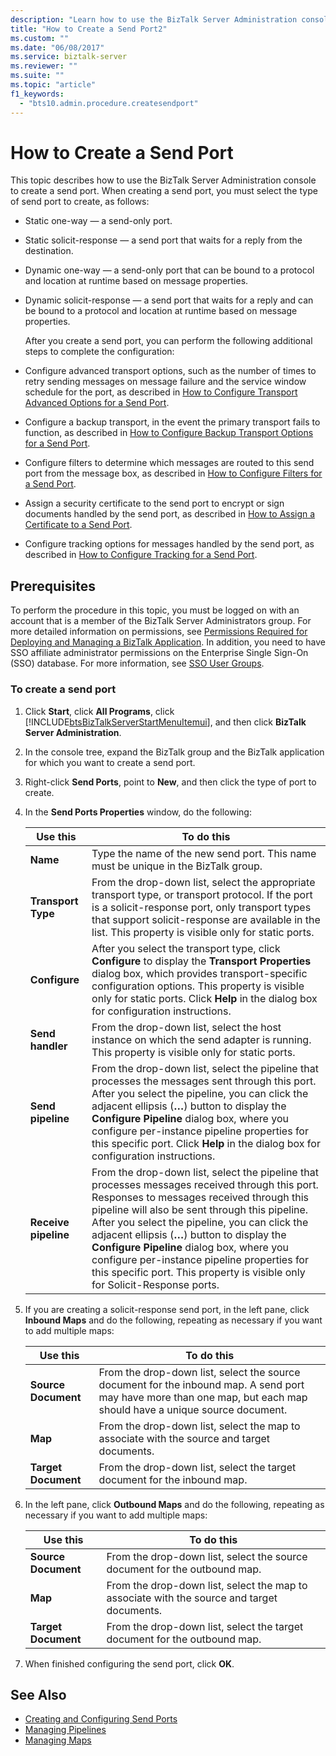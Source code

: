 ```yaml
---
description: "Learn how to use the BizTalk Server Administration console to create a send port."
title: "How to Create a Send Port2"
ms.custom: ""
ms.date: "06/08/2017"
ms.service: biztalk-server
ms.reviewer: ""
ms.suite: ""
ms.topic: "article"
f1_keywords: 
  - "bts10.admin.procedure.createsendport"
---
```

# How to Create a Send Port

This topic describes how to use the BizTalk Server Administration console to create a send port. When creating a send port, you must select the type of send port to create, as follows:  

- Static one-way — a send-only port.  

- Static solicit-response — a send port that waits for a reply from the destination.  

- Dynamic one-way — a send-only port that can be bound to a protocol and location at runtime based on message properties.  

- Dynamic solicit-response — a send port that waits for a reply and can be bound to a protocol and location at runtime based on message properties.  

  After you create a send port, you can perform the following additional steps to complete the configuration:  

- Configure advanced transport options, such as the number of times to retry sending messages on message failure and the service window schedule for the port, as described in [How to Configure Transport Advanced Options for a Send Port](../core/how-to-configure-transport-advanced-options-for-a-send-port.md).  

- Configure a backup transport, in the event the primary transport fails to function, as described in [How to Configure Backup Transport Options for a Send Port](../core/how-to-configure-backup-transport-options-for-a-send-port.md).  

- Configure filters to determine which messages are routed to this send port from the message box, as described in [How to Configure Filters for a Send Port](../core/how-to-configure-filters-for-a-send-port.md).  

- Assign a security certificate to the send port to encrypt or sign documents handled by the send port, as described in [How to Assign a Certificate to a Send Port](../core/how-to-assign-a-certificate-to-a-send-port.md).  

- Configure tracking options for messages handled by the send port, as described in [How to Configure Tracking for a Send Port](../core/how-to-configure-tracking-for-a-send-port.md).  

## Prerequisites
  
To perform the procedure in this topic, you must be logged on with an account that is a member of the BizTalk Server Administrators group. For more detailed information on permissions, see [Permissions Required for Deploying and Managing a BizTalk Application](../core/permissions-required-for-deploying-and-managing-a-biztalk-application.md). In addition, you need to have SSO affiliate administrator permissions on the Enterprise Single Sign-On (SSO) database. For more information, see [SSO User Groups](../core/sso-user-groups.md).  

### To create a send port  

1. Click **Start**, click **All Programs**, click [!INCLUDE[btsBizTalkServerStartMenuItemui](../includes/btsbiztalkserverstartmenuitemui-md.md)], and then click **BizTalk Server Administration**.  

2. In the console tree, expand the BizTalk group and the BizTalk application for which you want to create a send port.  

3. Right-click **Send Ports**, point to **New**, and then click the type of port to create.  

4. In the **Send Ports Properties** window, do the following:  


   |       Use this       |                                                                                                                                                                                                                                To do this                                                                                                                                                                                                                                 |
   |----------------------|---------------------------------------------------------------------------------------------------------------------------------------------------------------------------------------------------------------------------------------------------------------------------------------------------------------------------------------------------------------------------------------------------------------------------------------------------------------------------|
   |       **Name**       |                                                                                                                                                                                            Type the name of the new send port. This name must be unique in the BizTalk group.                                                                                                                                                                                             |
   |  **Transport Type**  |                                                                                                       From the drop-down list, select the appropriate transport type, or transport protocol. If the port is a solicit-response port, only transport types that support solicit-response are available in the list. This property is visible only for static ports.                                                                                                        |
   |    **Configure**     |                                                                                          After you select the transport type, click **Configure** to display the **Transport Properties** dialog box, which provides transport-specific configuration options. This property is visible only for static ports. Click **Help** in the dialog box for configuration instructions.                                                                                           |
   |   **Send handler**   |                                                                                                                                                                  From the drop-down list, select the host instance on which the send adapter is running. This property is visible only for static ports.                                                                                                                                                                  |
   |  **Send pipeline**   |                                            From the drop-down list, select the pipeline that processes the messages sent through this port. After you select the pipeline, you can click the adjacent ellipsis (**…**) button to display the **Configure Pipeline** dialog box, where you configure per-instance pipeline properties for this specific port. Click **Help** in the dialog box for configuration instructions.                                             |
   | **Receive pipeline** | From the drop-down list, select the pipeline that processes messages received through this port. Responses to messages received through this pipeline will also be sent through this pipeline. After you select the pipeline, you can click the adjacent ellipsis (**…**) button to display the **Configure Pipeline** dialog box, where you configure per-instance pipeline properties for this specific port. This property is visible only for Solicit-Response ports. |


5. If you are creating a solicit-response send port, in the left pane, click **Inbound Maps** and do the following, repeating as necessary if you want to add multiple maps:  


   |      Use this       |                                                                             To do this                                                                              |
   |---------------------|---------------------------------------------------------------------------------------------------------------------------------------------------------------------|
   | **Source Document** | From the drop-down list, select the source document for the inbound map. A send port may have more than one map, but each map should have a unique source document. |
   |       **Map**       |                                     From the drop-down list, select the map to associate with the source and target documents.                                      |
   | **Target Document** |                                              From the drop-down list, select the target document for the inbound map.                                               |


6. In the left pane, click **Outbound Maps** and do the following, repeating as necessary if you want to add multiple maps:  


   |      Use this       |                                         To do this                                         |
   |---------------------|--------------------------------------------------------------------------------------------|
   | **Source Document** |         From the drop-down list, select the source document for the outbound map.          |
   |       **Map**       | From the drop-down list, select the map to associate with the source and target documents. |
   | **Target Document** |         From the drop-down list, select the target document for the outbound map.          |


7. When finished configuring the send port, click **OK**.  

## See Also
  
- [Creating and Configuring Send Ports](../core/creating-and-configuring-send-ports.md)   
- [Managing Pipelines](../core/managing-pipelines.md)   
- [Managing Maps](../core/managing-maps.md)
